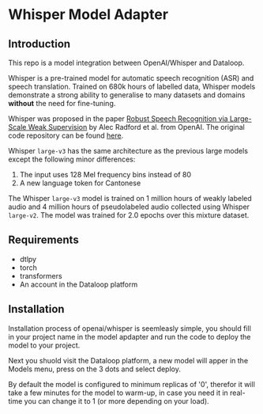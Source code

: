 # Whisper Model Adapter

## Introduction

This repo is a model integration between OpenAI/Whisper and Dataloop.

Whisper is a pre-trained model for automatic speech recognition (ASR) and speech translation. Trained on 680k hours of labelled data, Whisper models demonstrate a strong ability to generalise to many datasets and domains **without** the need for fine-tuning.

Whisper was proposed in the paper [Robust Speech Recognition via Large-Scale Weak Supervision](https://arxiv.org/abs/2212.04356) by Alec Radford et al. from OpenAI. The original code repository can be found [here](https://github.com/openai/whisper).

Whisper `large-v3` has the same architecture as the previous large models except the following minor differences:

1. The input uses 128 Mel frequency bins instead of 80
2. A new language token for Cantonese

The Whisper `large-v3` model is trained on 1 million hours of weakly labeled audio and 4 million hours of pseudolabeled audio collected using Whisper `large-v2`. The model was trained for 2.0 epochs over this mixture dataset.

## Requirements

* dtlpy
* torch
* transformers
* An account in the Dataloop platform

## Installation

Installation process of openai/whisper is seemleasly simple, you should fill in your project name in the model apdapter and run the code to deploy the model to your project.

Next you shuold visit the Dataloop platform, a new model will apper in the Models menu, press on the 3 dots and select deploy.

By default the model is configured to minimum replicas of '0', therefor it will take a few minutes for the model to warm-up, in case you need it in real-time you can change it to 1 (or more depending on your load).
